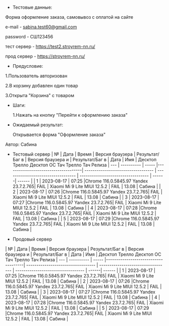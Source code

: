 * Тестовые данные:

 Форма оформление заказа, самовывоз с оплатой на сайте
 
 e-mail - sabina.test60@gmail.com
 
 password - СШ123456
 
 тест сервер - https://test2.stroyrem-nn.ru/
 
 прод сервер - https://stroyrem-nn.ru/
 
* Предусловие:
 
 1.Пользователь авторизован
 
 2.В корзину добавлен один товар
 
 3.Открыта "Корзина" с товаром
 

* Шаги:

  1.Нажать на кнопку "Перейти к оформлению заказа"
 

* Ожидаемый результат:

   Открывается форма "Оформление заказа"

Автор: Сабина

* Тестовый сервер 
|  №  | Дата       | Время |           Версия браузера           |        Результат/Баг в            |             Версия браузера и       |           Результат/Баг в          |  Дата  |  Имя   |
								          Десктоп		                   Трелло Десктоп		                        ОС Тач			                  Трелло Тач	          Релиза
| --- | ---------- | ----- |-------------------------------------| ---------------------------------- | ---------------------------------- | ---------------------------------- | ------| ------  |
| 1   | 2023-08-17 | 07:25 |Chrome 116.0.5845.97 Yandex 23.7.2.765| FAIL | Xiaomi Mi 9 Lite MIUI 12.5.2       | FAIL  | 13.08 | Сабина  |
| 2   | 2023-08-17 | 07:26 |Chrome 116.0.5845.97 Yandex 23.7.2.765| FAIL | Xiaomi Mi 9 Lite MIUI 12.5.2       | FAIL  | 13.08 | Сабина  |
| 3   | 2023-08-17 | 07:27 |Chrome 116.0.5845.97 Yandex 23.7.2.765| FAIL | Xiaomi Mi 9 Lite MIUI 12.5.2       | FAIL  | 13.08 | Сабина |
| 4   | 2023-08-17 | 07:28 |Chrome 116.0.5845.97 Yandex 23.7.2.765| FAIL | Xiaomi Mi 9 Lite MIUI 12.5.2       | FAIL  | 13.08 | Сабина |
| 5   | 2023-08-17 | 07:29 |Chrome 116.0.5845.97 Yandex 23.7.2.765| FAIL | Xiaomi Mi 9 Lite MIUI 12.5.2       | FAIL  | 13.08 | Сабина |



* Продовый сервер


|  №  | Дата       | Время |           Версия браузера           |        Результат/Баг в            |             Версия браузера и       |           Результат/Баг в          |  Дата  |  Имя   |
								          Десктоп		                   Трелло Десктоп		                        ОС Тач			                  Трелло Тач	          Релиза
| --- | ---------- | ----- |-------------------------------------| ---------------------------------- | ---------------------------------- | ---------------------------------- | ------| ------  |
| 1   | 2023-08-17 | 07:25 |Chrome 116.0.5845.97 Yandex 23.7.2.765| FAIL | Xiaomi Mi 9 Lite MIUI 12.5.2       | FAIL  | 13.08 | Сабина  |
| 2   | 2023-08-17 | 07:26 |Chrome 116.0.5845.97 Yandex 23.7.2.765| FAIL | Xiaomi Mi 9 Lite MIUI 12.5.2       | FAIL  | 13.08 | Сабина  |
| 3   | 2023-08-17 | 07:27 |Chrome 116.0.5845.97 Yandex 23.7.2.765| FAIL | Xiaomi Mi 9 Lite MIUI 12.5.2       | FAIL  | 13.08 | Сабина |
| 4   | 2023-08-17 | 07:28 |Chrome 116.0.5845.97 Yandex 23.7.2.765| FAIL | Xiaomi Mi 9 Lite MIUI 12.5.2       | FAIL  | 13.08 | Сабина |
| 5   | 2023-08-17 | 07:29 |Chrome 116.0.5845.97 Yandex 23.7.2.765| FAIL | Xiaomi Mi 9 Lite MIUI 12.5.2       | FAIL  | 13.08 | Сабина |

